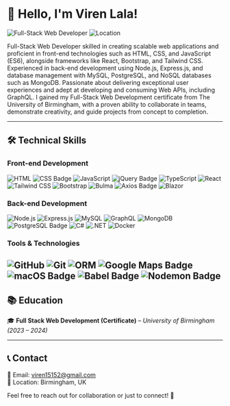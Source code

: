 # 👋 Hello, I'm Viren Lala!

![Full-Stack Web Developer](https://img.shields.io/badge/Role-Full--Stack%20Web%20Developer-blue?style=flat-square)
![Location](https://img.shields.io/badge/Location-Birmingham,%20UK-red?style=flat-square)

Full-Stack Web Developer skilled in creating scalable web applications and proficient in front-end technologies such as HTML, CSS, and JavaScript (ES6), alongside frameworks like React, Bootstrap, and Tailwind CSS. Experienced in back-end development using Node.js, Express.js, and database management with MySQL, PostgreSQL, and NoSQL databases such as MongoDB. Passionate about delivering exceptional user experiences and adept at developing and consuming Web APIs, including GraphQL. I gained my Full-Stack Web Development certificate from The University of Birmingham, with a proven ability to collaborate in teams, demonstrate creativity, and guide projects from concept to completion.

---
## 🛠️ Technical Skills

### **Front-end Development**
![HTML](https://img.shields.io/badge/HTML5-%23E34F26.svg?&style=flat-square&logo=html5&logoColor=white)
![CSS Badge](https://img.shields.io/badge/CSS-639?logo=css&logoColor=fff&style=for-the-badge)
![JavaScript](https://img.shields.io/badge/JavaScript-%23F7DF1E.svg?&style=flat-square&logo=javascript&logoColor=black)
![jQuery Badge](https://img.shields.io/badge/jQuery-0769AD?logo=jquery&logoColor=fff&style=for-the-badge)
![TypeScript](https://img.shields.io/badge/TypeScript-%233178C6.svg?&style=flat-square&logo=typescript&logoColor=white)
![React](https://img.shields.io/badge/React-%2361DAFB.svg?&style=flat-square&logo=react&logoColor=black)
![Tailwind CSS](https://img.shields.io/badge/Tailwind%20CSS-%2338B2AC.svg?&style=flat-square&logo=tailwind-css&logoColor=white)
![Bootstrap](https://img.shields.io/badge/Bootstrap-%237952B3.svg?&style=flat-square&logo=bootstrap&logoColor=white)
![Bulma](https://img.shields.io/badge/Bulma-%2300D1B2.svg?&style=flat-square&logo=bulma&logoColor=white)
![Axios Badge](https://img.shields.io/badge/Axios-5A29E4?logo=axios&logoColor=fff&style=for-the-badge)
![Blazor](https://img.shields.io/badge/Blazor-%235C2D91.svg?&style=flat-square&logo=blazor&logoColor=white)

### **Back-end Development**
![Node.js](https://img.shields.io/badge/Node.js-%23339933.svg?&style=flat-square&logo=node.js&logoColor=white)
![Express.js](https://img.shields.io/badge/Express.js-%23000000.svg?&style=flat-square&logo=express&logoColor=white)
![MySQL](https://img.shields.io/badge/MySQL-%234479A1.svg?&style=flat-square&logo=mysql&logoColor=white)
![GraphQL](https://img.shields.io/badge/GraphQL-%23E10098.svg?&style=flat-square&logo=graphql&logoColor=white)
![MongoDB](https://img.shields.io/badge/MongoDB-%2347A248.svg?&style=flat-square&logo=mongodb&logoColor=white)
![PostgreSQL Badge](https://img.shields.io/badge/PostgreSQL-4169E1?logo=postgresql&logoColor=fff&style=for-the-badge)
![C#](https://img.shields.io/badge/C%23-%23239120.svg?&style=flat-square&logo=c-sharp&logoColor=white)
![.NET](https://img.shields.io/badge/.NET-%235C2D91.svg?&style=flat-square&logo=dotnet&logoColor=white)
![Docker](https://img.shields.io/badge/Docker-%232496ED.svg?&style=flat-square&logo=docker&logoColor=white)

### **Tools & Technologies**
![GitHub](https://img.shields.io/badge/GitHub-%23181717.svg?&style=flat-square&logo=github&logoColor=white)
![Git](https://img.shields.io/badge/Git-%23F05032.svg?&style=flat-square&logo=git&logoColor=white)
![ORM](https://img.shields.io/badge/ORM-%23007ACC.svg?&style=flat-square&logo=sequelize&logoColor=white)
![Google Maps Badge](https://img.shields.io/badge/Google%20Maps-4285F4?logo=googlemaps&logoColor=fff&style=for-the-badge)
![macOS Badge](https://img.shields.io/badge/macOS-000?logo=macos&logoColor=fff&style=for-the-badge)
![Babel Badge](https://img.shields.io/badge/Babel-F9DC3E?logo=babel&logoColor=000&style=for-the-badge)
![Nodemon Badge](https://img.shields.io/badge/Nodemon-76D04B?logo=nodemon&logoColor=fff&style=for-the-badge)
---
## 📚 Education
🎓 **Full Stack Web Development (Certificate)** – *University of Birmingham (2023 – 2024)*

---
## 📞 Contact

📧 Email: [viren15152@gmail.com](mailto:viren15152@gmail.com)  
📍 Location: Birmingham, UK 

Feel free to reach out for collaboration or just to connect! 🚀
